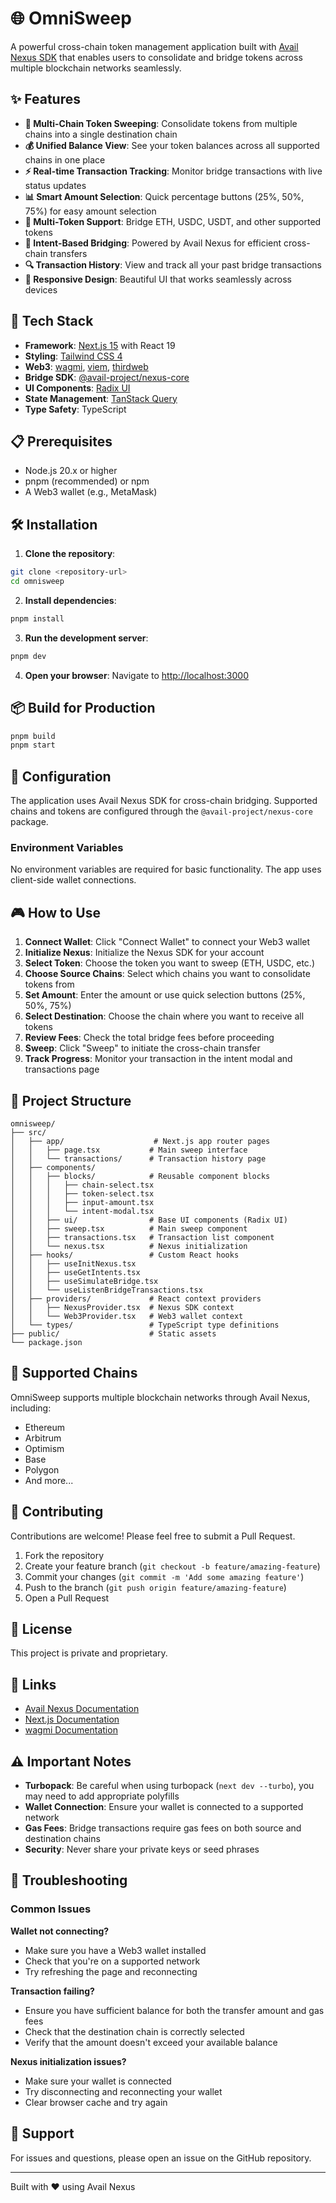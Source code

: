 # 🌐 OmniSweep

A powerful cross-chain token management application built with [Avail Nexus SDK](https://github.com/availproject/nexus-sdk) that enables users to consolidate and bridge tokens across multiple blockchain networks seamlessly.

## ✨ Features

- **🔄 Multi-Chain Token Sweeping**: Consolidate tokens from multiple chains into a single destination chain
- **💰 Unified Balance View**: See your token balances across all supported chains in one place
- **⚡ Real-time Transaction Tracking**: Monitor bridge transactions with live status updates
- **📊 Smart Amount Selection**: Quick percentage buttons (25%, 50%, 75%) for easy amount selection
- **💎 Multi-Token Support**: Bridge ETH, USDC, USDT, and other supported tokens
- **🎯 Intent-Based Bridging**: Powered by Avail Nexus for efficient cross-chain transfers
- **🔍 Transaction History**: View and track all your past bridge transactions
- **📱 Responsive Design**: Beautiful UI that works seamlessly across devices

## 🚀 Tech Stack

- **Framework**: [Next.js 15](https://nextjs.org/) with React 19
- **Styling**: [Tailwind CSS 4](https://tailwindcss.com/)
- **Web3**: [wagmi](https://wagmi.sh/), [viem](https://viem.sh/), [thirdweb](https://thirdweb.com/)
- **Bridge SDK**: [@avail-project/nexus-core](https://www.npmjs.com/package/@avail-project/nexus-core)
- **UI Components**: [Radix UI](https://www.radix-ui.com/)
- **State Management**: [TanStack Query](https://tanstack.com/query)
- **Type Safety**: TypeScript

## 📋 Prerequisites

- Node.js 20.x or higher
- pnpm (recommended) or npm
- A Web3 wallet (e.g., MetaMask)

## 🛠️ Installation

1. **Clone the repository**:

```bash
git clone <repository-url>
cd omnisweep
```

2. **Install dependencies**:

```bash
pnpm install
```

3. **Run the development server**:

```bash
pnpm dev
```

4. **Open your browser**:
   Navigate to [http://localhost:3000](http://localhost:3000)

## 📦 Build for Production

```bash
pnpm build
pnpm start
```

## 🔧 Configuration

The application uses Avail Nexus SDK for cross-chain bridging. Supported chains and tokens are configured through the `@avail-project/nexus-core` package.

### Environment Variables

No environment variables are required for basic functionality. The app uses client-side wallet connections.

## 🎮 How to Use

1. **Connect Wallet**: Click "Connect Wallet" to connect your Web3 wallet
2. **Initialize Nexus**: Initialize the Nexus SDK for your account
3. **Select Token**: Choose the token you want to sweep (ETH, USDC, etc.)
4. **Choose Source Chains**: Select which chains you want to consolidate tokens from
5. **Set Amount**: Enter the amount or use quick selection buttons (25%, 50%, 75%)
6. **Select Destination**: Choose the chain where you want to receive all tokens
7. **Review Fees**: Check the total bridge fees before proceeding
8. **Sweep**: Click "Sweep" to initiate the cross-chain transfer
9. **Track Progress**: Monitor your transaction in the intent modal and transactions page

## 📁 Project Structure

```
omnisweep/
├── src/
│   ├── app/                    # Next.js app router pages
│   │   ├── page.tsx           # Main sweep interface
│   │   └── transactions/      # Transaction history page
│   ├── components/
│   │   ├── blocks/            # Reusable component blocks
│   │   │   ├── chain-select.tsx
│   │   │   ├── token-select.tsx
│   │   │   ├── input-amount.tsx
│   │   │   └── intent-modal.tsx
│   │   ├── ui/                # Base UI components (Radix UI)
│   │   ├── sweep.tsx          # Main sweep component
│   │   ├── transactions.tsx   # Transaction list component
│   │   └── nexus.tsx          # Nexus initialization
│   ├── hooks/                 # Custom React hooks
│   │   ├── useInitNexus.tsx
│   │   ├── useGetIntents.tsx
│   │   ├── useSimulateBridge.tsx
│   │   └── useListenBridgeTransactions.tsx
│   ├── providers/             # React context providers
│   │   ├── NexusProvider.tsx  # Nexus SDK context
│   │   └── Web3Provider.tsx   # Web3 wallet context
│   └── types/                 # TypeScript type definitions
├── public/                    # Static assets
└── package.json
```

## 🔗 Supported Chains

OmniSweep supports multiple blockchain networks through Avail Nexus, including:

- Ethereum
- Arbitrum
- Optimism
- Base
- Polygon
- And more...

## 🤝 Contributing

Contributions are welcome! Please feel free to submit a Pull Request.

1. Fork the repository
2. Create your feature branch (`git checkout -b feature/amazing-feature`)
3. Commit your changes (`git commit -m 'Add some amazing feature'`)
4. Push to the branch (`git push origin feature/amazing-feature`)
5. Open a Pull Request

## 📄 License

This project is private and proprietary.

## 🔗 Links

- [Avail Nexus Documentation](https://docs.availproject.org/nexus/introduction-to-nexus)
- [Next.js Documentation](https://nextjs.org/docs)
- [wagmi Documentation](https://wagmi.sh/)

## ⚠️ Important Notes

- **Turbopack**: Be careful when using turbopack (`next dev --turbo`), you may need to add appropriate polyfills
- **Wallet Connection**: Ensure your wallet is connected to a supported network
- **Gas Fees**: Bridge transactions require gas fees on both source and destination chains
- **Security**: Never share your private keys or seed phrases

## 🐛 Troubleshooting

### Common Issues

**Wallet not connecting?**

- Make sure you have a Web3 wallet installed
- Check that you're on a supported network
- Try refreshing the page and reconnecting

**Transaction failing?**

- Ensure you have sufficient balance for both the transfer amount and gas fees
- Check that the destination chain is correctly selected
- Verify that the amount doesn't exceed your available balance

**Nexus initialization issues?**

- Make sure your wallet is connected
- Try disconnecting and reconnecting your wallet
- Clear browser cache and try again

## 💬 Support

For issues and questions, please open an issue on the GitHub repository.

---

Built with ❤️ using Avail Nexus
